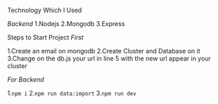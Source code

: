 Technology Which I Used

*Backend*
1.Nodejs
2.Mongodb
3.Express

Steps to Start Project
*First*

1.Create an email on mongodb
2.Create Cluster and Database on it
3.Change on the db.js your url in line 5 with the new url appear in your cluster

*For Backend*

1.`npm i`
2.`npm run data:import`
3.`npm run dev`
